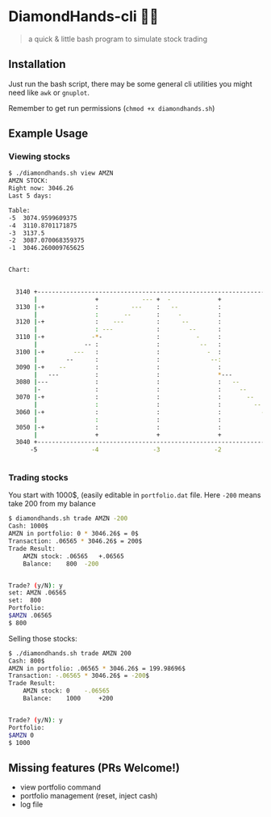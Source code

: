 # DiamondHands-cli 💎🙌
> a quick & little bash program to simulate stock trading

## Installation
Just run the bash script, there may be some general cli utilities you might need like `awk` or `gnuplot`.

Remember to get run permissions (`chmod +x diamondhands.sh`) 

## Example Usage
### Viewing stocks
```bash
$ ./diamondhands.sh view AMZN
AMZN STOCK:
Right now: 3046.26
Last 5 days:

Table:
-5	3074.9599609375
-4	3110.8701171875
-3	3137.5
-2	3087.070068359375
-1	3046.260009765625


Chart:

                                                                               
  3140 +-------------------------------------------------------------------+ 
       |                +            --- +  -             +                |
  3130 |-+              :         ---    :   --           :              +-| 
       |                :       --       :     -          :                | 
  3120 |-+              :    ---         :      --        :              +-| 
       |                : ---            :        --      :                | 
  3110 |-+             -*-               :          -     :              +-| 
       |             -- :                :           --   :                | 
  3100 |-+        ---   :                :             -  :              +-| 
       |        --      :                :              --:                | 
  3090 |-+    --        :                :                :              +-| 
       |   ---          :                :                *---             |
  3080 |---             :                :                :   --         +-|
       |-               :                :                :     --         |
  3070 |-+              :                :                :       --     +-| 
       |                :                :                :         --     | 
  3060 |-+              :                :                :           -- +-| 
       |                :                :                :             -- | 
  3050 |-+              :                :                :              +-| 
       |                +                +                +                | 
  3040 +-------------------------------------------------------------------+ 
      -5               -4               -3               -2               -1 



```
### Trading stocks
You start with 1000$, (easily editable in `portfolio.dat` file.
Here `-200` means take 200 from my balance
```bash
$ diamondhands.sh trade AMZN -200
Cash: 1000$
AMZN in portfolio: 0 * 3046.26$ = 0$
Transaction: .06565 * 3046.26$ = 200$
Trade Result:
	AMZN stock:	.06565	 +.06565
	Balance: 	800	 -200


Trade? (y/N): y
set: AMZN .06565
set:  800
Portfolio: 
$AMZN .06565
$ 800
```
Selling those stocks:
```bash
$ ./diamondhands.sh trade AMZN 200
Cash: 800$
AMZN in portfolio: .06565 * 3046.26$ = 199.98696$
Transaction: -.06565 * 3046.26$ = -200$
Trade Result:
	AMZN stock:	0	 -.06565
	Balance: 	1000	 +200


Trade? (y/N): y
Portfolio: 
$AMZN 0
$ 1000
```

## Missing features (PRs Welcome!)
- view portfolio command
- portfolio management (reset, inject cash)
- log file
